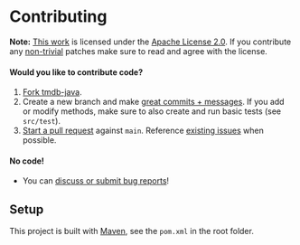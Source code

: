 Contributing
============

**Note:** [This work](README.md) is licensed under the [Apache License 2.0](LICENSE.txt).
If you contribute any [non-trivial](http://www.gnu.org/prep/maintain/maintain.html#Legally-Significant) patches make sure to read and agree with the license.

#### Would you like to contribute code?

1. [Fork tmdb-java](https://github.com/UweTrottmann/tmdb-java/fork).
2. Create a new branch and make [great commits + messages](http://robots.thoughtbot.com/post/48933156625/5-useful-tips-for-a-better-commit-message). If you add or modify methods, make sure to also create and run basic tests (see `src/test`).
3. [Start a pull request](https://github.com/UweTrottmann/tmdb-java/compare) against `main`. Reference [existing issues](https://github.com/UweTrottmann/tmdb-java/issues) when possible.

#### No code!
* You can [discuss or submit bug reports](https://github.com/UweTrottmann/tmdb-java/issues)!

Setup
-----

This project is built with [Maven](https://maven.apache.org/), see the `pom.xml` in the root folder.
